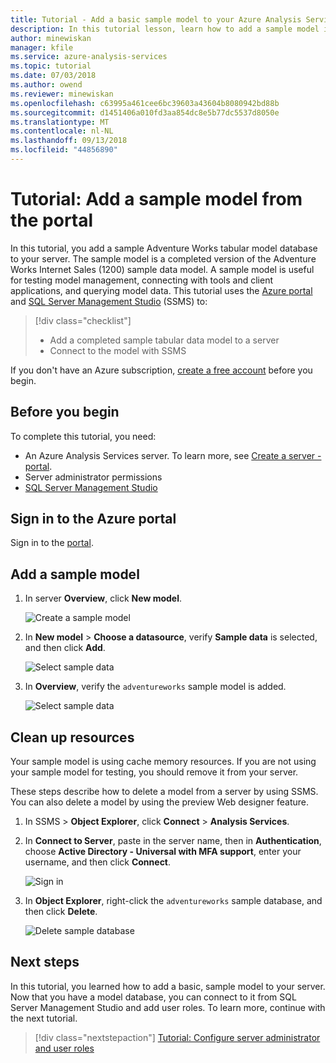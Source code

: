 ```yaml
---
title: Tutorial - Add a basic sample model to your Azure Analysis Services server by using the portal | Microsoft Docs
description: In this tutorial lesson, learn how to add a sample model in Azure Analysis Services.
author: minewiskan
manager: kfile
ms.service: azure-analysis-services
ms.topic: tutorial
ms.date: 07/03/2018
ms.author: owend
ms.reviewer: minewiskan
ms.openlocfilehash: c63995a461cee6bc39603a43604b8080942bd88b
ms.sourcegitcommit: d1451406a010fd3aa854dc8e5b77dc5537d8050e
ms.translationtype: MT
ms.contentlocale: nl-NL
ms.lasthandoff: 09/13/2018
ms.locfileid: "44856890"
---
```

# <a name="tutorial-add-a-sample-model-from-the-portal"></a>Tutorial: Add a sample model from the portal

In this tutorial, you add a sample Adventure Works tabular model database to your server. The sample model is a completed version of the Adventure Works Internet Sales (1200) sample data model. A sample model is useful for testing model management, connecting with tools and client applications, and querying model data. This tutorial uses the [Azure portal](https://portal.azure.com) and [SQL Server Management Studio](/sql/ssms/download-sql-server-management-studio-ssms) (SSMS) to: 

> [!div class="checklist"]
> * Add a completed sample tabular data model to a server 
> * Connect to the model with SSMS

If you don't have an Azure subscription, [create a free account](https://azure.microsoft.com/free/) before you begin.

## <a name="before-you-begin"></a>Before you begin

To complete this tutorial, you need:

- An Azure Analysis Services server. To learn more, see [Create a server - portal](analysis-services-create-server.md).
- Server administrator permissions
- [SQL Server Management Studio](https://docs.microsoft.com/sql/ssms/download-sql-server-management-studio-ssms)


## <a name="sign-in-to-the-azure-portal"></a>Sign in to the Azure portal

Sign in to the [portal](https://portal.azure.com/).

## <a name="add-a-sample-model"></a>Add a sample model

1. In server **Overview**, click **New model**.

    ![Create a sample model](./media/analysis-services-create-sample-model/aas-create-sample-new-model.png)

2. In **New model** > **Choose a datasource**,  verify **Sample data** is selected, and then click **Add**.

    ![Select sample data](./media/analysis-services-create-sample-model/aas-create-sample-data.png)

3. In **Overview**, verify the `adventureworks` sample model is added.

    ![Select sample data](./media/analysis-services-create-sample-model/aas-create-sample-verify.png)


## <a name="clean-up-resources"></a>Clean up resources

Your sample model is using cache memory resources. If you are not using your sample model for testing, you should remove it from your server.

These steps describe how to delete a model from a server by using SSMS. You can also delete a model by using the preview Web designer feature.

1. In SSMS > **Object Explorer**, click **Connect** > **Analysis Services**.

2. In **Connect to Server**, paste in the server name, then in **Authentication**, choose **Active Directory - Universal with MFA support**, enter your username, and then click **Connect**.

    ![Sign in](./media/analysis-services-create-sample-model/aas-create-sample-cleanup-signin.png)

3. In **Object Explorer**, right-click the `adventureworks` sample database, and then click **Delete**.

    ![Delete sample database](./media/analysis-services-create-sample-model/aas-create-sample-cleanup-delete.png)

## <a name="next-steps"></a>Next steps 

In this tutorial, you learned how to add a basic, sample model to your server. Now that you have a model database, you can connect to it from SQL Server Management Studio and add user roles. To learn more, continue with the next tutorial.

> [!div class="nextstepaction"]
> [Tutorial: Configure server administrator and user roles](analysis-services-database-users.md)


